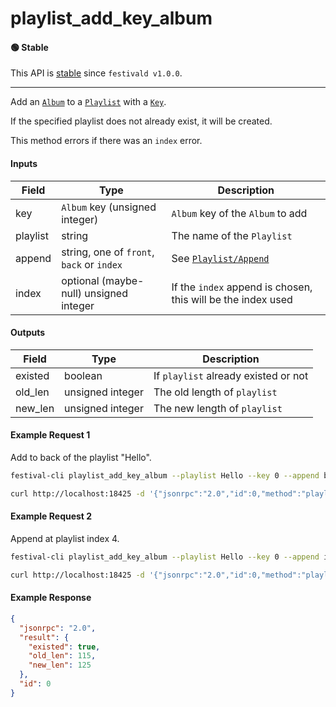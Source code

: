 # playlist_add_key_album

#### 🟢 Stable
This API is [stable](../../api-stability/marker.md) since `festivald v1.0.0`.

---

Add an [`Album`](../../common-objects/album.md) to a [`Playlist`](../playlist/playlist.md) with a [`Key`](../../common-objects/key.md).

If the specified playlist does not already exist, it will be created.

This method errors if there was an `index` error.

#### Inputs
| Field    | Type                                        | Description |
|----------|---------------------------------------------|-------------|
| key      | `Album` key (unsigned integer)              | `Album` key of the `Album` to add
| playlist | string                                      | The name of the `Playlist`
| append   | string, one of `front`, `back` or `index`   | See [`Playlist/Append`](../playlist/playlist.md#append)
| index    | optional (maybe-null) unsigned integer      | If the `index` append is chosen, this will be the index used


#### Outputs
| Field   | Type    | Description |
|---------|---------|-------------|
| existed | boolean | If `playlist` already existed or not
| old_len | unsigned integer | The old length of `playlist`
| new_len | unsigned integer | The new length of `playlist`

#### Example Request 1
Add to back of the playlist "Hello".
```bash
festival-cli playlist_add_key_album --playlist Hello --key 0 --append back
```
```bash
curl http://localhost:18425 -d '{"jsonrpc":"2.0","id":0,"method":"playlist_add_key_album","params":{"playlist":"Hello","key":0,"append":"back"}}'
```

#### Example Request 2
Append at playlist index 4.
```bash
festival-cli playlist_add_key_album --playlist Hello --key 0 --append index --index 4
```
```bash
curl http://localhost:18425 -d '{"jsonrpc":"2.0","id":0,"method":"playlist_add_key_album","params":{"playlist":"Hello","key":0,"append":"index","index":4}}'
```

#### Example Response
```json
{
  "jsonrpc": "2.0",
  "result": {
    "existed": true,
    "old_len": 115,
    "new_len": 125
  },
  "id": 0
}
```
